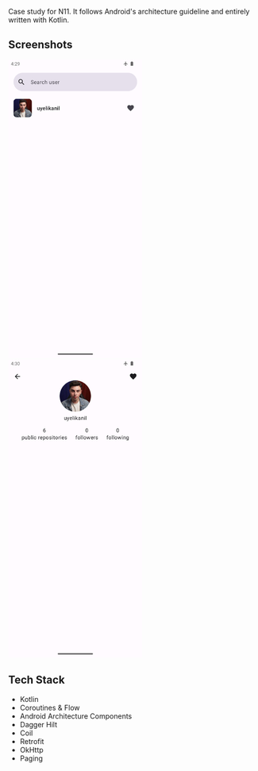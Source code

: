 Case study for N11. It follows Android's architecture guideline and entirely written with Kotlin.

## Screenshots
<img src="/doc/image/list.png" width="270"> <img src="/doc/image/detail.png" width="270">

## Tech Stack
* Kotlin
* Coroutines & Flow
* Android Architecture Components
* Dagger Hilt
* Coil
* Retrofit
* OkHttp
* Paging
